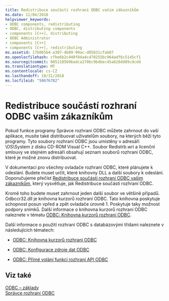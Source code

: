 ```yaml
---
title: Redistribuce součástí rozhraní ODBC vašim zákazníkům
ms.date: 11/04/2016
helpviewer_keywords:
- ODBC components, redistributing
- ODBC, distributing components
- components [C++], distributing
- ODBC Administrator
- components [C++]
- components [C++], redistributing
ms.assetid: 17b065b4-a307-4b89-99ac-d05831cfab87
ms.openlocfilehash: cfbe6b2c440f84a4c470255bc964adf6c5145cf1
ms.sourcegitcommit: 6052185696adca270bc9bdbec45a626dd89cdcdd
ms.translationtype: MT
ms.contentlocale: cs-CZ
ms.lasthandoff: 10/31/2018
ms.locfileid: "50676782"
---
```

# <a name="redistributing-odbc-components-to-your-customers"></a>Redistribuce součástí rozhraní ODBC vašim zákazníkům

Pokud funkce programy Správce rozhraní ODBC můžete zahrnout do vaší aplikace, musíte také distribuovat uživatelům soubory, na kterých běží tyto programy. Tyto soubory rozhraní ODBC jsou umístěny v adresáři \OS\System z disku CD-ROM Visual C++. Soubor Redistrb.wri a licenční smlouvy ve stejném adresáři obsahují seznam souborů rozhraní ODBC, které je možné znovu distribuovat.

V dokumentaci pro všechny ovladače rozhraní ODBC, které plánujete k odeslání. Budete muset určit, které knihovny DLL a další soubory k odeslání. Doporučujeme přečíst [Redistribuce součástí rozhraní ODBC vašim zákazníkům](../../data/odbc/redistributing-odbc-components-to-your-customers.md), který vysvětluje, jak Redistribuce součástí rozhraní ODBC.

Kromě toho budete muset zahrnout jeden další soubor ve většině případů. Odbccr32.dll je knihovna kurzorů rozhraní ODBC. Tato knihovna poskytuje schopnost posun vpřed a zpět ovladače úrovně 1. Poskytuje taky možnost podpory snímků. Další informace o knihovna kurzorů rozhraní ODBC naleznete v tématu [ODBC: Knihovna kurzorů rozhraní ODBC](../../data/odbc/odbc-the-odbc-cursor-library.md).

Další informace o použití rozhraní ODBC s databázovými třídami naleznete v následujících tématech:

- [ODBC: Knihovna kurzorů rozhraní ODBC](../../data/odbc/odbc-the-odbc-cursor-library.md)

- [ODBC: Konfigurace zdroje dat ODBC](../../data/odbc/odbc-configuring-an-odbc-data-source.md)

- [ODBC: Přímé volání funkcí rozhraní API ODBC](../../data/odbc/odbc-calling-odbc-api-functions-directly.md)

## <a name="see-also"></a>Viz také

[ODBC – základy](../../data/odbc/odbc-basics.md)<br/>
[Správce rozhraní ODBC](../../data/odbc/odbc-administrator.md)